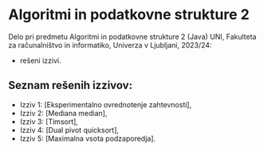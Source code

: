 # Algoritmi in podatkovne strukture 2
Delo pri predmetu Algoritmi in podatkovne strukture 2 (Java) UNI, Fakulteta za računalništvo in informatiko, Univerza v Ljubljani, 2023/24:

- rešeni izzivi.

Seznam rešenih izzivov:
----------
- Izziv 1: [Eksperimentalno ovrednotenje zahtevnosti],
- Izziv 2: [Mediana median],
- Izziv 3: [Timsort],
- Izziv 4: [Dual pivot quicksort],
- Izziv 5: [Maximalna vsota podzaporedja].
